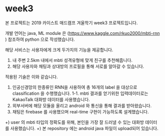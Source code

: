 # week3

본 프로젝트는 2019 카이스트 매드캠프 겨울학기 week3 프로젝트입니다. 

개발 언어는 java, ML module 은 (https://www.kaggle.com/rkuo2000/mbti-rnn ) 참조하여 python 으로 작성했습니다. 

해당 서비스는 사용자에게 크게 두가지의 기능을 제공합니다. 
1. 내 주변 2.5km 내에서 mbti 성격유형에 맞게 친구를 추천해줍니다. 
2. 해당 사용자와 채팅과 상대방의 프로필을 통해 서로를 알아갈 수 있습니다. 

적용된 기술은 이와 같습니다. 
1. 인공신경망의 한종류인 RNN을 사용하여 총 16개의 label 을 대상으로 classification 을 수행했습니다. 
1-1. mbti 결과를 얻기위한 입력데이터로는 KakaoTalk 대화방 데이터를 사용했습니다. 
2. 외부서버에 해당 모듈을 올리고 android 와 통신을 통해 결과를 받아왔습니다. 
3. 채팅은 firebase 를 사용했으며 real-time 구현이 가능하도록 설계했습니다. 

+) user 의 mbti 타입의 정확도를 위해, 본인을 가장 잘 드러낼 수 있는 대화방 데이터를 사용했습니다. 
+) 본 repository 에는 android java 파일이 upload되어 있습니다. 

